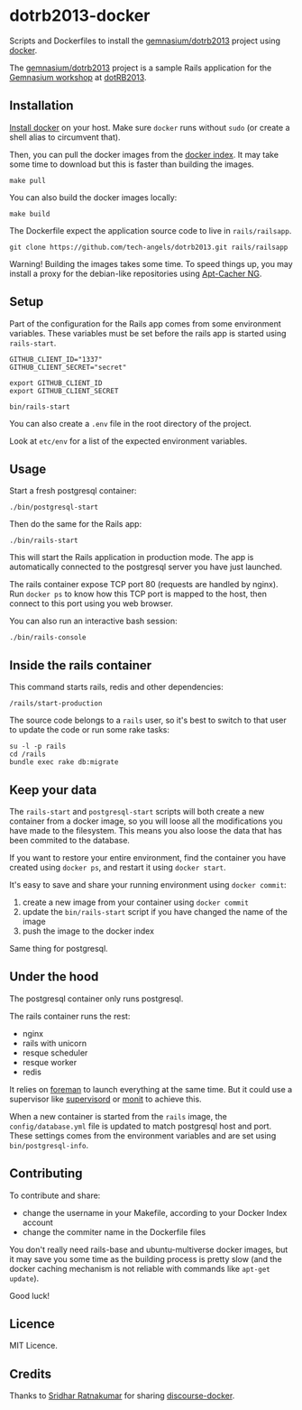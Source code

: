 dotrb2013-docker
================

Scripts and Dockerfiles to install the [gemnasium/dotrb2013](https://github.com/gemnasium/dotrb2013) project using [docker](http://docker.io).

The [gemnasium/dotrb2013](https://github.com/gemnasium/dotrb2013) project is a sample Rails application for the [Gemnasium workshop](http://www.dotrb.eu/workshops#gemnasium) at [dotRB2013](http://www.dotrb.eu/).

Installation
------------

[Install docker](https://www.docker.io/gettingstarted/) on your host. Make sure `docker` runs without `sudo` (or create a shell alias to circumvent that).

Then, you can pull the docker images from the [docker index](https://index.docker.io/). It may take some time to download but this is faster than building the images.

```
make pull
```

You can also build the docker images locally:

```
make build
```

The Dockerfile expect the application source code to live in `rails/railsapp`.

```
git clone https://github.com/tech-angels/dotrb2013.git rails/railsapp
```

Warning! Building the images takes some time. To speed things up, you may install a proxy for the debian-like repositories using [Apt-Cacher NG](https://www.unix-ag.uni-kl.de/~bloch/acng/).

Setup
-----

Part of the configuration for the Rails app comes from some environment variables. These variables must be set before the rails app is started using `rails-start`.

```
GITHUB_CLIENT_ID="1337"
GITHUB_CLIENT_SECRET="secret"

export GITHUB_CLIENT_ID
export GITHUB_CLIENT_SECRET

bin/rails-start
```

You can also create a `.env` file in the root directory of the project.

Look at `etc/env` for a list of the expected environment variables.

Usage
-----

Start a fresh postgresql container:

```
./bin/postgresql-start
```

Then do the same for the Rails app:

```
./bin/rails-start
```

This will start the Rails application in production mode. The app is automatically connected to the postgresql server you have just launched.

The rails container expose TCP port 80 (requests are handled by nginx). Run `docker ps` to know how this TCP port is mapped to the host, then connect to this port using you web browser.

You can also run an interactive bash session:

```
./bin/rails-console
```

Inside the rails container
--------------------------

This command starts rails, redis and other dependencies:

```
/rails/start-production
```

The source code belongs to a `rails` user, so it's best to switch to that user to update the code or run some rake tasks:

```
su -l -p rails
cd /rails
bundle exec rake db:migrate
```

Keep your data
--------------

The `rails-start` and `postgresql-start` scripts will both create a new container from a docker image, so you will loose all the modifications you have made to the filesystem. This means you also loose the data that has been commited to the database.

If you want to restore your entire environment, find the container you have created using `docker ps`, and restart it using `docker start`.

It's easy to save and share your running environment using `docker commit`:

1. create a new image from your container using `docker commit`
2. update the `bin/rails-start` script if you have changed the name of the image
3. push the image to the docker index

Same thing for postgresql.

Under the hood
--------------

The postgresql container only runs postgresql.

The rails container runs the rest:

* nginx
* rails with unicorn
* resque scheduler
* resque worker
* redis

It relies on [foreman](https://github.com/ddollar/foreman) to launch everything at the same time. But it could use a supervisor like [supervisord](http://supervisord.org/) or [monit](http://mmonit.com/monit/) to achieve this.

When a new container is started from the `rails` image, the `config/database.yml` file is updated to match postgresql host and port. These settings comes from the environment variables and are set using `bin/postgresql-info`.

Contributing
------------

To contribute and share:

* change the username in your Makefile, according to your Docker Index account
* change the commiter name in the Dockerfile files

You don't really need rails-base and ubuntu-multiverse docker images, but it may save you some time as the building process is pretty slow (and the docker caching mechanism is not reliable with commands like `apt-get update`).

Good luck!

Licence
-------

MIT Licence.

Credits
-------

Thanks to [Sridhar Ratnakumar](https://github.com/srid) for sharing [discourse-docker](https://github.com/srid/discourse-docker).

